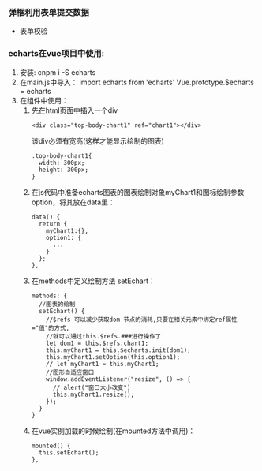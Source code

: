 ### 弹框利用表单提交数据

- 表单校验

### echarts在vue项目中使用:
1. 安装: cnpm i -S echarts
2. 在main.js中导入：
   import echarts from 'echarts'
   Vue.prototype.$echarts = echarts
3. 在组件中使用：
   1. 先在html页面中插入一个div
      ```
      <div class="top-body-chart1" ref="chart1"></div>
      ```
      该div必须有宽高(这样才能显示绘制的图表)
      ```
      .top-body-chart1{
        width: 300px;
        height: 300px;
      }
      ```
   2. 在js代码中准备echarts图表的图表绘制对象myChart1和图标绘制参数option，将其放在data里：
      ```
      data() {
        return {
          myChart1:{},
          option1: {
            ...
          }
        };
      },
      ```
   3. 在methods中定义绘制方法    setEchart：
      ```
      methods: {
        //图表的绘制
        setEchart() {
          //$refs 可以减少获取dom 节点的消耗,只要在相关元素中绑定ref属性="值"的方式,
          //就可以通过this.$refs.###进行操作了
          let dom1 = this.$refs.chart1;
          this.myChart1 = this.$echarts.init(dom1);
          this.myChart1.setOption(this.option1);
          // let myChart1 = this.myChart1;
          //图形自适应窗口
          window.addEventListener("resize", () => {
            // alert("窗口大小改变")
            this.myChart1.resize();
          });
        }
      }
      ```
   4. 在vue实例加载的时候绘制(在mounted方法中调用)：
      ```
      mounted() {
        this.setEchart();
      },
      ```